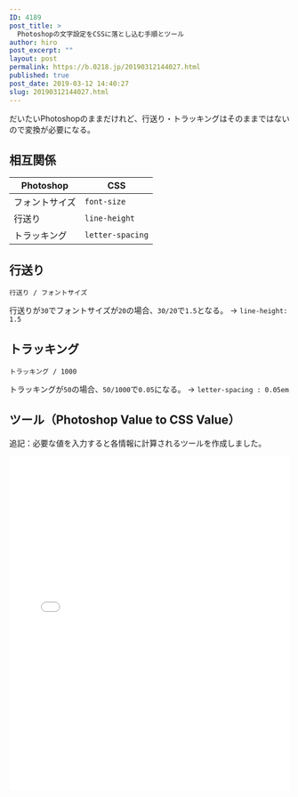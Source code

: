```yaml
---
ID: 4189
post_title: >
  Photoshopの文字設定をCSSに落とし込む手順とツール
author: hiro
post_excerpt: ""
layout: post
permalink: https://b.0218.jp/20190312144027.html
published: true
post_date: 2019-03-12 14:40:27
slug: 20190312144027.html
---
```

だいたいPhotoshopのままだけれど、行送り・トラッキングはそのままではないので変換が必要になる。

<!--more-->

## 相互関係

| Photoshop | CSS |
| --- | --- |
| フォントサイズ | `font-size` |
| 行送り | `line-height` |
| トラッキング | `letter-spacing` |


## 行送り

```
行送り / フォントサイズ
```

行送りが`30`でフォントサイズが`20`の場合、`30/20`で`1.5`となる。
→ `line-height: 1.5`

## トラッキング

```
トラッキング / 1000
```

トラッキングが`50`の場合、`50/1000`で`0.05`になる。
→ `letter-spacing : 0.05em`

## ツール（Photoshop Value to CSS Value）

追記：必要な値を入力すると各情報に計算されるツールを作成しました。

<iframe height="600" style="width: 100%;" scrolling="no" title="Photoshop Value to CSS Value" src="//codepen.io/hiro0218/embed/pmReLQ/?height=600&theme-id=0&default-tab=result" frameborder="no" allowtransparency="true" allowfullscreen="true">
  See the Pen <a href='https://codepen.io/hiro0218/pen/pmReLQ/'>Photoshop Value to CSS Value</a> by hiro
  (<a href='https://codepen.io/hiro0218'>@hiro0218</a>) on <a href='https://codepen.io'>CodePen</a>.
</iframe>